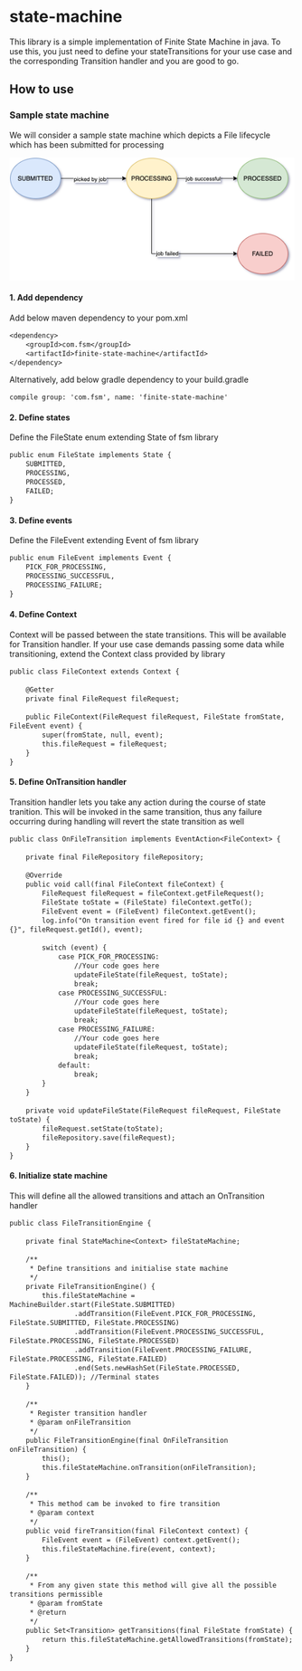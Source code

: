 # state-machine
This library is a simple implementation of Finite State Machine in java. To use this, you just need to define your stateTransitions for your use case and the corresponding Transition handler and you are good to go.

## How to use

### Sample state machine
We will consider a sample state machine which depicts a File lifecycle which has been submitted for processing

   ![Sample state machine](src/main/resources/images/file_lifecycle.png "Order State machine")

#### 1. Add dependency
Add below maven dependency to your pom.xml

    <dependency>
        <groupId>com.fsm</groupId>
        <artifactId>finite-state-machine</artifactId>
    </dependency>

Alternatively, add below gradle dependency to your build.gradle

    compile group: 'com.fsm', name: 'finite-state-machine'

#### 2. Define states
Define the FileState enum extending State of fsm library

    public enum FileState implements State {
        SUBMITTED,
        PROCESSING,
        PROCESSED,
        FAILED;
    }

#### 3. Define events
Define the FileEvent extending Event of fsm library

    public enum FileEvent implements Event {
        PICK_FOR_PROCESSING,
        PROCESSING_SUCCESSFUL,
        PROCESSING_FAILURE;
    }

#### 4. Define Context
Context will be passed between the state transitions. This will be available for Transition handler. If your use case demands passing some data while transitioning, extend the Context class provided by library

    public class FileContext extends Context {
    
        @Getter
        private final FileRequest fileRequest;
    
        public FileContext(FileRequest fileRequest, FileState fromState, FileEvent event) {
            super(fromState, null, event);
            this.fileRequest = fileRequest;
        }
    }


#### 5. Define OnTransition handler
Transition handler lets you take any action during the course of state tranition. This will be invoked in the same transition, thus any failure occurring during handling will revert the state transition as well

    public class OnFileTransition implements EventAction<FileContext> {
    
        private final FileRepository fileRepository;
    
        @Override
        public void call(final FileContext fileContext) {
            FileRequest fileRequest = fileContext.getFileRequest();
            FileState toState = (FileState) fileContext.getTo();
            FileEvent event = (FileEvent) fileContext.getEvent();
            log.info("On transition event fired for file id {} and event {}", fileRequest.getId(), event);
    
            switch (event) {
                case PICK_FOR_PROCESSING:
                    //Your code goes here
                    updateFileState(fileRequest, toState);
                    break;
                case PROCESSING_SUCCESSFUL:
                    //Your code goes here
                    updateFileState(fileRequest, toState);
                    break;
                case PROCESSING_FAILURE:
                    //Your code goes here
                    updateFileState(fileRequest, toState);
                    break;
                default:
                    break;
            }
        }
    
        private void updateFileState(FileRequest fileRequest, FileState toState) {
            fileRequest.setState(toState);
            fileRepository.save(fileRequest);
        }
    }

#### 6. Initialize state machine
This will define all the allowed transitions and attach an OnTransition handler

    public class FileTransitionEngine {
    
        private final StateMachine<Context> fileStateMachine;
    
        /**
         * Define transitions and initialise state machine
         */
        private FileTransitionEngine() {
            this.fileStateMachine = MachineBuilder.start(FileState.SUBMITTED)
                    .addTransition(FileEvent.PICK_FOR_PROCESSING, FileState.SUBMITTED, FileState.PROCESSING)
                    .addTransition(FileEvent.PROCESSING_SUCCESSFUL, FileState.PROCESSING, FileState.PROCESSED)
                    .addTransition(FileEvent.PROCESSING_FAILURE, FileState.PROCESSING, FileState.FAILED)
                    .end(Sets.newHashSet(FileState.PROCESSED, FileState.FAILED)); //Terminal states
        }
    
        /**
         * Register transition handler
         * @param onFileTransition
         */
        public FileTransitionEngine(final OnFileTransition onFileTransition) {
            this();
            this.fileStateMachine.onTransition(onFileTransition);
        }
    
        /**
         * This method cam be invoked to fire transition
         * @param context
         */
        public void fireTransition(final FileContext context) {
            FileEvent event = (FileEvent) context.getEvent();
            this.fileStateMachine.fire(event, context);
        }
    
        /**
         * From any given state this method will give all the possible transitions permissible
         * @param fromState
         * @return
         */
        public Set<Transition> getTransitions(final FileState fromState) {
            return this.fileStateMachine.getAllowedTransitions(fromState);
        }
    }
